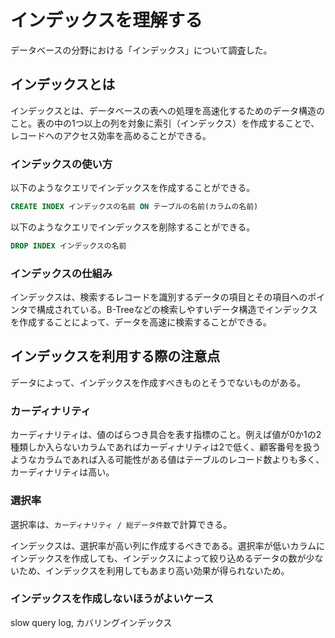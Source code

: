 # インデックスを理解する

データベースの分野における「インデックス」について調査した。

## インデックスとは

インデックスとは、データベースの表への処理を高速化するためのデータ構造のこと。表の中の1つ以上の列を対象に索引（インデックス）を作成することで、レコードへのアクセス効率を高めることができる。

### インデックスの使い方

以下のようなクエリでインデックスを作成することができる。

```sql
CREATE INDEX インデックスの名前 ON テーブルの名前(カラムの名前)
```

以下のようなクエリでインデックスを削除することができる。

```sql
DROP INDEX インデックスの名前
```

### インデックスの仕組み

インデックスは、検索するレコードを識別するデータの項目とその項目へのポインタで構成されている。B-Treeなどの検索しやすいデータ構造でインデックスを作成することによって、データを高速に検索することができる。

## インデックスを利用する際の注意点

データによって、インデックスを作成すべきものとそうでないものがある。

### カーディナリティ

カーディナリティは、値のばらつき具合を表す指標のこと。例えば値が0か1の2種類しか入らないカラムであればカーディナリティは2で低く、顧客番号を扱うようなカラムであれば入る可能性がある値はテーブルのレコード数よりも多く、カーディナリティは高い。

### 選択率

選択率は、`カーディナリティ / 総データ件数`で計算できる。

インデックスは、選択率が高い列に作成するべきである。選択率が低いカラムにインデックスを作成しても、インデックスによって絞り込めるデータの数が少ないため、インデックスを利用してもあまり高い効果が得られないため。

### インデックスを作成しないほうがよいケース

slow query log, カバリングインデックス

